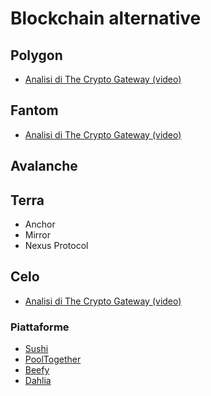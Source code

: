 # Blockchain alternative

## Polygon

- [Analisi di The Crypto Gateway (video)](https://youtu.be/E29jCTsIKOs)

## Fantom

- [Analisi di The Crypto Gateway (video)](https://youtu.be/C3CwGCGh97g)

## Avalanche

## Terra

- Anchor
- Mirror
- Nexus Protocol

## Celo

- [Analisi di The Crypto Gateway (video)](https://youtu.be/Tvqwhr4oCGY)

### Piattaforme
- [Sushi](https://app.sushi.com/farm)
- [PoolTogether](https://app.pooltogether.com/?filter=celo)
- [Beefy](https://app.beefy.finance/#/celo)
- [Dahlia](https://dahlia.finance/)
